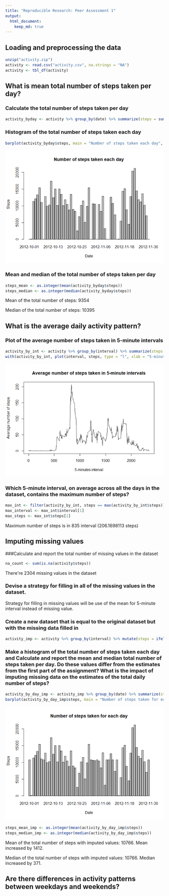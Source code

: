 ```yaml
---
title: "Reproducible Research: Peer Assessment 1"
output: 
  html_document:
    keep_md: true
---
```


## Loading and preprocessing the data

```r
unzip("activity.zip")
activity <- read.csv("activity.csv", na.strings = "NA")
activity <- tbl_df(activity)
```

## What is mean total number of steps taken per day?

### Calculate the total number of steps taken per day


```r
activity_byday <- activity %>% group_by(date) %>% summarize(steps = sum(steps, na.rm = TRUE))
```

### Histogram of the total number of steps taken each day


```r
barplot(activity_byday$steps, main = "Number of steps taken each day", xlab = "Date" , ylab = "Steps", names.arg = activity_byday$date)
```

![](figures/hist_total_number_of_steps-1.png)<!-- -->

### Mean and median of the total number of steps taken per day


```r
steps_mean <- as.integer(mean(activity_byday$steps))
steps_median <- as.integer(median(activity_byday$steps))
```

Mean of the total number of steps: 9354

Median of the total number of steps: 10395

## What is the average daily activity pattern?

### Plot of the average number of steps taken in 5-minute intervals


```r
activity_by_int <- activity %>% group_by(interval) %>% summarize(steps = mean(steps, na.rm = TRUE))
with(activity_by_int, plot(interval, steps, type = "l", xlab = "5-minutes interval", ylab = "Average number of steps", main = "Average number of steps taken in 5-minute intervals"))
```

![](figures/plot_avg_steps_5-min-1.png)<!-- -->

### Which 5-minute interval, on average across all the days in the dataset, contains the maximum number of steps?

```r
max_int <- filter(activity_by_int, steps == max(activity_by_int$steps))
max_interval <- max_int$interval[1]
max_steps <- max_int$steps[1]
```

Maximum number of steps is in 835 interval (206.1698113 steps)

## Imputing missing values

###Calculate and report the total number of missing values in the dataset


```r
na_count <- sum(is.na(activity$steps))
```
There're 2304 missing values in the dataset

### Devise a strategy for filling in all of the missing values in the dataset. 

Strategy for filling in missing values will be use of the mean for 5-minute interval instead of missing value.

### Create a new dataset that is equal to the original dataset but with the missing data filled in

```r
activity_imp <- activity %>% group_by(interval) %>% mutate(steps = ifelse(is.na(steps), mean(steps, na.rm = TRUE), steps))
```

### Make a histogram of the total number of steps taken each day and Calculate and report the mean and median total number of steps taken per day. Do these values differ from the estimates from the first part of the assignment? What is the impact of imputing missing data on the estimates of the total daily number of steps?


```r
activity_by_day_imp <- activity_imp %>% group_by(date) %>% summarize(steps = sum(steps, na.rm = TRUE))
barplot(activity_by_day_imp$steps, main = "Number of steps taken for each day", xlab = "Date" , ylab = "Steps", names.arg = activity_by_day_imp$date)
```

![](figures/hist_total_number_of_steps_imputed-1.png)<!-- -->

```r
steps_mean_imp <- as.integer(mean(activity_by_day_imp$steps))
steps_median_imp <- as.integer(median(activity_by_day_imp$steps))
```

Mean of the total number of steps with imputed values: 10766.  Mean increased by 1412.

Median of the total number of steps with imputed values: 10766. Median increased by 371.

## Are there differences in activity patterns between weekdays and weekends?
